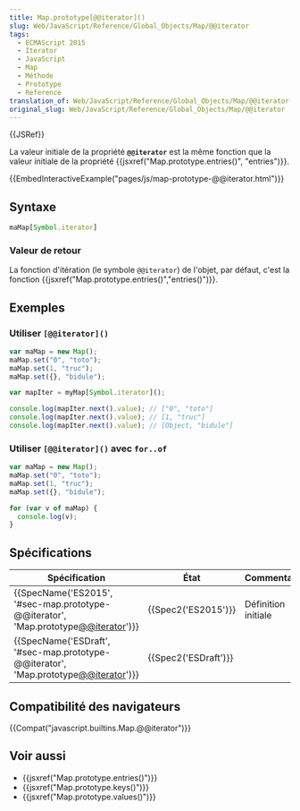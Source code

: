 ```yaml
---
title: Map.prototype[@@iterator]()
slug: Web/JavaScript/Reference/Global_Objects/Map/@@iterator
tags:
  - ECMAScript 2015
  - Iterator
  - JavaScript
  - Map
  - Méthode
  - Prototype
  - Reference
translation_of: Web/JavaScript/Reference/Global_Objects/Map/@@iterator
original_slug: Web/JavaScript/Reference/Global_Objects/Map/@@iterator
---
```

{{JSRef}}

La valeur initiale de la propriété **`@@iterator`** est la même fonction que la valeur initiale de la propriété {{jsxref("Map.prototype.entries()", "entries")}}.

{{EmbedInteractiveExample("pages/js/map-prototype-@@iterator.html")}}

## Syntaxe

```js
maMap[Symbol.iterator]
```

### Valeur de retour

La fonction d'itération (le symbole `@@iterator`) de l'objet, par défaut, c'est la fonction {{jsxref("Map.prototype.entries()","entries()")}}.

## Exemples

### Utiliser `[@@iterator]()`

```js
var maMap = new Map();
maMap.set("0", "toto");
maMap.set(1, "truc");
maMap.set({}, "bidule");

var mapIter = myMap[Symbol.iterator]();

console.log(mapIter.next().value); // ["0", "toto"]
console.log(mapIter.next().value); // [1, "truc"]
console.log(mapIter.next().value); // [Object, "bidule"]
```

### Utiliser `[@@iterator]()` avec `for..of`

```js
var maMap = new Map();
maMap.set("0", "toto");
maMap.set(1, "truc");
maMap.set({}, "bidule");

for (var v of maMap) {
  console.log(v);
}
```

## Spécifications

| Spécification                                                                                                        | État                         | Commentaires        |
| -------------------------------------------------------------------------------------------------------------------- | ---------------------------- | ------------------- |
| {{SpecName('ES2015', '#sec-map.prototype-@@iterator', 'Map.prototype[@@iterator]()')}} | {{Spec2('ES2015')}}     | Définition initiale |
| {{SpecName('ESDraft', '#sec-map.prototype-@@iterator', 'Map.prototype[@@iterator]()')}} | {{Spec2('ESDraft')}} |                     |

## Compatibilité des navigateurs

{{Compat("javascript.builtins.Map.@@iterator")}}

## Voir aussi

- {{jsxref("Map.prototype.entries()")}}
- {{jsxref("Map.prototype.keys()")}}
- {{jsxref("Map.prototype.values()")}}
